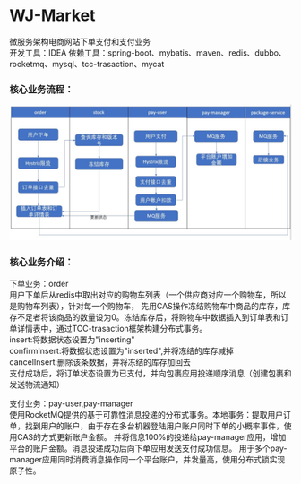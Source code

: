 # WJ-Market
微服务架构电商网站下单支付和支付业务<br/>
开发工具：IDEA
依赖工具：spring-boot、mybatis、maven、redis、dubbo、rocketmq、mysql、tcc-trasaction、mycat

### 核心业务流程：<br/>
<img src="https://github.com/1559924775/WJ-Market/blob/master/核心业务流程图.JPG"/><br/>

### 核心业务介绍：<br/>
下单业务：order<br/>
用户下单后从redis中取出对应的购物车列表（一个供应商对应一个购物车，所以是购物车列表），针对每一个购物车，
先用CAS操作冻结购物车中商品的库存，库存不足者将该商品的数量设为0。冻结库存后，将购物车中数据插入到订单表和订单详情表中，通过TCC-trasaction框架构建分布式事务。<br/>
insert:将数据状态设置为"inserting"<br/>
confirmInsert:将数据状态设置为"inserted",并将冻结的库存减掉<br/>
cancelInsert:删除该条数据，并将冻结的库存加回去<br/>
支付成功后，将订单状态设置为已支付，并向包裹应用投递顺序消息（创建包裹和发送物流通知）<br/>

支付业务：pay-user,pay-manager<br/>
使用RocketMQ提供的基于可靠性消息投递的分布式事务。本地事务：提取用户订单，找到用户的账户，由于存在多台机器登陆用户账户同时下单的小概率事件，使用CAS的方式更新账户金额。
并将信息100%的投递给pay-manager应用，增加平台的账户金额。消息投递成功后向下单应用发送支付成功信息。
用于多个pay-manager应用同时消费消息操作同一个平台账户，并发量高，使用分布式锁实现原子性。



